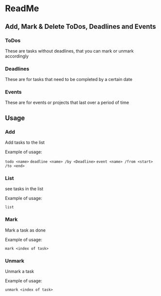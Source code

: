 # ReadMe

## Add, Mark & Delete ToDos, Deadlines and Events 

### ToDos

These are tasks without deadlines, that you can mark or unmark accordingly

### Deadlines

These are for tasks that need to be completed by a certain date

### Events

These are for events or projects that last over a period of time

## Usage

### Add

Add tasks to the list

Example of usage: 

`todo <name>`
`deadline <name> /by <Deadline>`
`event <name> /from <start> /to <end>`

### List

see tasks in the list

Example of usage: 

`list`

### Mark

Mark a task as done

Example of usage: 

`mark <index of task>`

### Unmark

Unmark a task

Example of usage: 

`unmark <index of task>`

